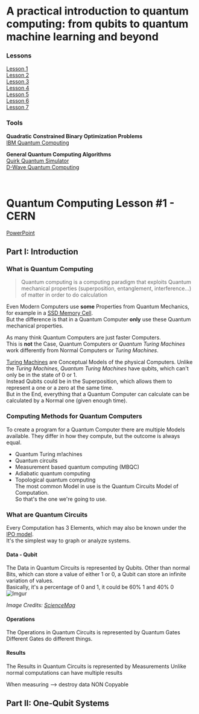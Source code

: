 # A practical introduction to quantum computing: from qubits to quantum machine learning and beyond
### Lessons
[Lesson 1](https://indico.cern.ch/event/970903/)  
[Lesson 2](https://indico.cern.ch/event/970904/)  
[Lesson 3](https://indico.cern.ch/event/970905/)  
[Lesson 4](https://indico.cern.ch/event/970906/)  
[Lesson 5](https://indico.cern.ch/event/970907/)  
[Lesson 6](https://indico.cern.ch/event/970908/)  
[Lesson 7](https://indico.cern.ch/event/970909/)  

### Tools
**Quadratic Constrained Binary Optimization Problems**  
[IBM Quantum Computing](http://quantum-computing.ibm.com)

**General Quantum Computing Algorithms**  
[Quirk Quantum Simulator](http://algassert.com/quirk)  
[D-Wave Quantum Computing](https://dwavesys.com/take-leap)

<br>

# Quantum Computing Lesson #1 - CERN
[PowerPoint](https://indico.cern.ch/event/970903/attachments/2136822/3599305/PIQC%20Lecture%201.pdf)

## Part I: Introduction

### What is Quantum Computing
> Quantum computing is a computing paradigm that exploits Quantum mechanical properties (superposition, entanglement, interference...) of matter in order to do calculation

Even Modern Computers use **some** Properties from Quantum Mechanics, for example in a [SSD Memory Cell](https://youtu.be/5f2xOxRGKqk).<br>
But the difference is that in a Quantum Computer **only** use these Quantum mechanical properties.

As many think Quantum Computers are just faster Computers.  
This is **not** the Case, Quantum Computers or *Quantum Turing Machines* work differently from Normal Computers or *Turing Machines*.  

[Turing Machines](https://youtu.be/gJQTFhkhwPA) are Conceptual Models of the physical Computers.
Unlike the *Turing Machines*, *Quantum Turing Machines* have qubits, which can't only be in the state of 0 or 1.  
Instead Qubits could be in the Superposition, which allows them to represent a one or a zero at the same time.  
But in the End, everything that a Quantum Computer can calculate can be calculated by a Normal one (given enough time).  

### Computing Methods for Quantum Computers
To create a program for a Quantum Computer there are multiple Models available.
They differ in how they compute, but the outcome is always equal.
* Quantum Turing m!achines
* Quantum circuits
* Measurement based quantum computing (MBQC)
* Adiabatic quantum computing
* Topological quantum computing  
The most common Model in use is the Quantum Circuits Model of Computation.  
So that's the one we're going to use.

### What are Quantum Circuits
Every Computation has 3 Elements, which may also be known under the [IPO model](https://en.wikipedia.org/wiki/IPO_model).<br>
It's the simplest way to graph or analyze systems.

#### Data - Qubit
The Data in Quantum Circuits is represented by Qubits.
Other than normal Bits, which can store a value of either 1 or 0, a Qubit can store an infinite variation of values.  
Basically, it's a percentage of 0 and 1, it could be 60% 1 and 40% 0  
![Imgur](https://i.imgur.com/VVIk613.png)  

*Image Credits: [ScienceMag](https://www.sciencemag.org/news/2020/07/biggest-flipping-challenge-quantum-computing)*

#### Operations
The Operations in Quantum Circuits is represented by Quantum Gates
Different Gates do different things.

#### Results
The Results in Quantum Circuits is represented by Measurements
Unlike normal computations can have multiple results 

When measuring --> destroy data
NON Copyable

## Part II: One-Qubit Systems

